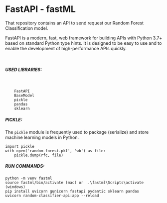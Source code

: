 # FastAPI - fastML

That repository contains an API to send request our Random Forest Classification model.

FastAPI is a modern, fast, web framework for building APIs with Python 3.7+ based on standard Python type hints. It is designed to be easy to use and to enable the development of high-performance APIs quickly.

<br>

##### USED LIBRARIES:
<br>

```
    FastAPI
    BaseModel
    pickle
    pandas
    sklearn
```



##### PICKLE:

The `pickle` module is frequently used to package (serialize) and store machine learning models in Python.
  
``` 
import pickle
with open('random-forest.pkl', 'wb') as file:
    pickle.dump(rfc, file)
```


##### RUN COMMANDS:

```
python -m venv fastml
source fastml/bin/activate (mac) or  .\fastml\Scripts\activate (windows)
pip install uvicorn gunicorn fastapi pydantic sklearn pandas
uvicorn random-classifier-api:app --reload
```



